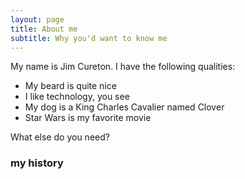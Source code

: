 ```yaml
---
layout: page
title: About me
subtitle: Why you'd want to know me
---
```


My name is Jim Cureton. I have the following qualities:

- My beard is quite nice
- I like technology, you see
- My dog is a King Charles Cavalier named Clover
- Star Wars is my favorite movie

What else do you need?

### my history

